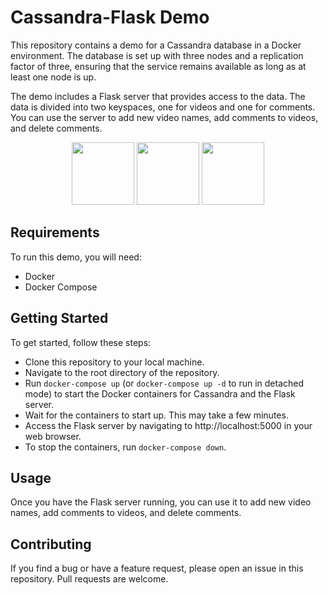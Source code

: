 # Cassandra-Flask Demo
This repository contains a demo for a Cassandra database in a Docker environment. The database is set up with three nodes and a replication factor of three, ensuring that the service remains available as long as at least one node is up.

The demo includes a Flask server that provides access to the data. The data is divided into two keyspaces, one for videos and one for comments. You can use the server to add new video names, add comments to videos, and delete comments.

<p float="left" align="middle">
<img src="https://user-images.githubusercontent.com/67597758/228414776-08abde69-ff15-4fb7-a986-8a516bbcfe81.png" height="100">
<img src="https://user-images.githubusercontent.com/67597758/228415264-3b5104a8-e0e0-4682-83a5-00a371b06196.png" height="100">
<img src="https://user-images.githubusercontent.com/67597758/228415401-facd849e-dcc7-4ca8-9b45-d901c4e594a4.png" height="100">
</p>

## Requirements
To run this demo, you will need:

- Docker
- Docker Compose

## Getting Started
To get started, follow these steps:

- Clone this repository to your local machine.
- Navigate to the root directory of the repository.
- Run `docker-compose up` (or `docker-compose up -d` to run in detached mode) to start the Docker containers for Cassandra and the Flask server.
- Wait for the containers to start up. This may take a few minutes.
- Access the Flask server by navigating to http://localhost:5000 in your web browser.
- To stop the containers, run `docker-compose down`.
## Usage
Once you have the Flask server running, you can use it to add new video names, add comments to videos, and delete comments.

## Contributing
If you find a bug or have a feature request, please open an issue in this repository. Pull requests are welcome.
